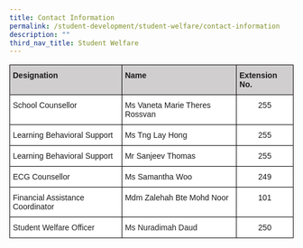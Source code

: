 ```yaml
---
title: Contact Information
permalink: /student-development/student-welfare/contact-information
description: ""
third_nav_title: Student Welfare
---
```

<style type="text/css">
.tg  {border-collapse:collapse;border-spacing:0;}
.tg td{border-color:black;border-style:solid;border-width:1px;font-family:Arial, sans-serif;font-size:14px;
  overflow:hidden;padding:10px 5px;word-break:normal;}
.tg th{border-color:black;border-style:solid;border-width:1px;font-family:Arial, sans-serif;font-size:14px;
  font-weight:normal;overflow:hidden;padding:10px 5px;word-break:normal;}
.tg .tg-0043{background-color:#D0CECE;font-weight:bold;text-align:left;vertical-align:top}
.tg .tg-ktyi{background-color:#FFF;text-align:left;vertical-align:top}
.tg .tg-7yig{background-color:#FFF;text-align:center;vertical-align:top}
.tg .tg-tsok{background-color:#FFF;color:#222;text-align:left;vertical-align:top}
</style>
<table class="tg">
<thead>
  <tr>
    <th class="tg-0043">Designation</th>
    <th class="tg-0043">Name</th>
    <th class="tg-0043">Extension No.</th>
  </tr>
</thead>
<tbody>
  <tr>
    <td class="tg-ktyi">School Counsellor</td>
    <td class="tg-ktyi">Ms Vaneta Marie Theres Rossvan</td>
    <td class="tg-7yig">255</td>
  </tr>
  <tr>
    <td class="tg-ktyi">Learning Behavioral Support</td>
    <td class="tg-ktyi">Ms Tng Lay Hong</td>
    <td class="tg-7yig">255</td>
  </tr>
  <tr>
    <td class="tg-ktyi">Learning Behavioral Support</td>
    <td class="tg-ktyi">Mr Sanjeev Thomas</td>
    <td class="tg-7yig">255</td>
  </tr>
  <tr>
    <td class="tg-ktyi">ECG Counsellor</td>
    <td class="tg-ktyi">Ms Samantha Woo</td>
    <td class="tg-7yig">249</td>
  </tr>
  <tr>
    <td class="tg-ktyi">Financial Assistance Coordinator</td>
    <td class="tg-ktyi">Mdm Zalehah Bte Mohd Noor</td>
    <td class="tg-7yig">101</td>
  </tr>
  <tr>
    <td class="tg-tsok"><span style="color:#222">Student Welfare Officer</span></td>
    <td class="tg-tsok"><span style="color:#222">Ms Nuradimah Daud</span></td>
    <td class="tg-7yig">250</td>
  </tr>
</tbody>
</table>